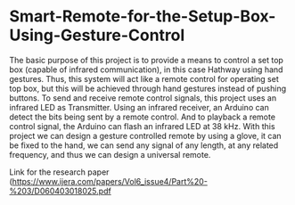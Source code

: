 # Smart-Remote-for-the-Setup-Box-Using-Gesture-Control
The basic purpose of this project is to provide a means to control a set top box (capable of infrared communication), in this case Hathway using hand gestures. Thus, this system will act like a remote control for operating set top box, but this will be achieved through hand gestures instead of pushing buttons. To send and receive remote control signals, this project uses an infrared LED as Transmitter. Using an infrared receiver, an Arduino can detect the bits being sent by a remote control. And to playback a remote control signal, the Arduino can flash an infrared LED at 38 kHz. With this project we can design a gesture controlled remote by using a glove, it can be fixed to the hand, we can send any signal of any length, at any related frequency, and thus we can design a universal remote.  

Link for the research paper (https://www.ijera.com/papers/Vol6_issue4/Part%20-%203/D060403018025.pdf
